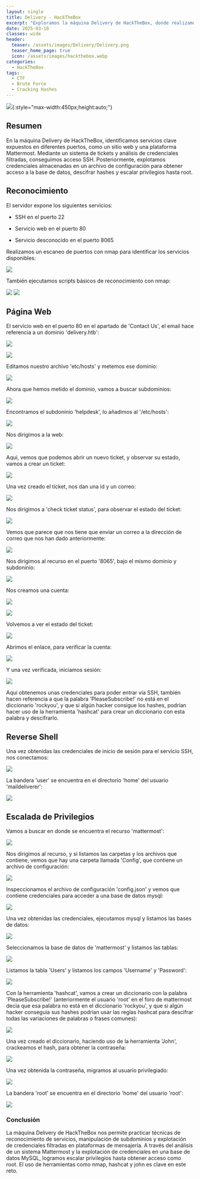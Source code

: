 ```yaml
---
layout: single
title: Delivery - HackTheBox
excerpt: "Exploramos la máquina Delivery de HackTheBox, donde realizamos reconocimiento de servicios, explotación de credenciales en un sistema de tickets y análisis de bases de datos para escalar privilegios hasta root"
date: 2025-03-10
classes: wide
header:
  teaser: /assets/images/Delivery/Delivery.png
  teaser_home_page: true
  icon: /assets/images/hackthebox.webp
categories:
  - HackTheBox
tags:  
  - CTF
  - Brute Force
  - Cracking Hashes
---
```


![](/assets/images/Delivery/Delivery.png){:style="max-width:450px;height:auto;"}

## Resumen

En la máquina Delivery de HackTheBox, identificamos servicios clave expuestos en diferentes puertos, como un sitio web y una plataforma Mattermost. Mediante un sistema de tickets y análisis de credenciales filtradas, conseguimos acceso SSH. Posteriormente, explotamos credenciales almacenadas en un archivo de configuración para obtener acceso a la base de datos, descifrar hashes y escalar privilegios hasta root.

## Reconocimiento

El servidor expone los siguientes servicios:

- SSH en el puerto 22

- Servicio web en el puerto 80

- Servicio desconocido en el puerto 8065

Realizamos un escaneo de puertos con nmap para identificar los servicios disponibles:

![](/assets/images/Delivery/Reconocimiento-Puertos.png)

También ejecutamos scripts básicos de reconocimiento con nmap:

![](/assets/images/Delivery/Reconocimiento-Puertos-Scripts-1.png)
![](/assets/images/Delivery/Reconocimiento-Puertos-Scripts-2.png)

## Página Web

El servicio web en el puerto 80 en el apartado de 'Contact Us', el email hace referencia a un dominio 'delivery.htb':

![](/assets/images/Delivery/Web.png)

![](/assets/images/Delivery/Web-Contact-Us.png)

Editamos nuestro archivo 'etc/hosts' y metemos ese dominio:

![](/assets/images/Delivery/Etc-Hosts-1.png)

Ahora que hemos metido el dominio, vamos a buscar subdominios:

![](/assets/images/Delivery/Subdomains.png)

Encontramos el subdoninio 'helpdesk', lo añadimos al '/etc/hosts':

![](/assets/images/Delivery/Etc-Hosts-2.png)

Nos dirigimos a la web:

![](/assets/images/Delivery/Web-Support-Center.png)

Aqui, vemos que podemos abrir un nuevo ticket, y observar su estado, vamos a crear un ticket:

![](/assets/images/Delivery/Create-Ticket.png)

Una vez creado el ticket, nos dan una id y un correo:

![](/assets/images/Delivery/Request-Ticket.png)

Nos dirigimos a 'check ticket status', para observar el estado del ticket:

![](/assets/images/Delivery/Check-Ticket-Status.png)

Vemos que parece que nos tiene que enviar un correo a la dirección de correo que nos han dado anteriormente:

![](/assets/images/Delivery/Check-Ticket-Status-No-Data.png)

Nos dirigimos al recurso en el puerto '8065', bajo el mismo dominio y subdoninio:

![](/assets/images/Delivery/Web-Login-Mattermost.png)

Nos creamos una cuenta:

![](/assets/images/Delivery/Web-Login-Mattermost-Create-Account.png)

![](/assets/images/Delivery/Web-Login-Mattermost-Create-Account-Request.png)

Volvemos a ver el estado del ticket:

![](/assets/images/Delivery/Check-Ticket-Status-Verify-Account.png)

Abrimos el enlace, para verificar la cuenta:

![](/assets/images/Delivery/Mattermost-Account.png)

Y una vez verificada, iniciamos sesión:

![](/assets/images/Delivery/Mattermost-Blog.png)

Aqui obtenemos unas credenciales para poder entrar via SSH, también hacen referencia a que la palabra 'PleaseSubscribe!' no está en el diccionario 'rockyou', y que si algún hacker consigue los hashes, podrían hacer uso de la herramienta 'hashcat' para crear un diccionario con esta palabra y descifrarlo.

## Reverse Shell

Una vez obtenidas las credenciales de inicio de sesión para el servicio SSH, nos conectamos:

![](/assets/images/Delivery/SSH.png)

La bandera 'user' se encuentra en el directorio 'home' del usuario 'maildeliverer':

![](/assets/images/Delivery/User-Flag.png)

## Escalada de Privilegios

Vamos a buscar en donde se encuentra el recurso 'mattermost':

![](/assets/images/Delivery/Find-Mattermost.png)

Nos dirigimos al recurso, y si listamos las carpetas y los archivos que contiene, vemos que hay una carpeta llamada 'Config', que contiene un archivo de configuración:

![](/assets/images/Delivery/Config.png)

Inspeccionamos el archivo de configuración 'config.json' y vemos que contiene credenciales para acceder a una base de datos mysql:

![](/assets/images/Delivery/Config-File-Content.png)

Una vez obtenidas las credenciales, ejecutamos mysql y listamos las bases de datos:

![](/assets/images/Delivery/DB.png)

Seleccionamos la base de datos de 'mattermost' y listamos las tablas:

![](/assets/images/Delivery/DB-Mattermost.png)

Listamos la tabla 'Users' y listamos los campos 'Username' y 'Password':

![](/assets/images/Delivery/DB-Mattermost-Users.png)

Con la herramienta 'hashcat', vamos a crear un diccionario con la palabra 'PleaseSubscribe!' (anteriormente el usuario 'root' en el foro de mattermost decia que esa palabra no está en el diccionario 'rockyou', y que si algún hacker conseguia sus hashes podrían usar las reglas hashcat para descifrar todas las variaciones de palabras o frases comunes):

![](/assets/images/Delivery/Create-Dictionary.png)

Una vez creado el diccionario, haciendo uso de la herramienta 'John', crackeamos el hash, para obtener la contraseña:

![](/assets/images/Delivery/Crack-Hash.png)

Una vez obtenida la contraseña, migramos al usuario privilegiado:

![](/assets/images/Delivery/Sudo-Su.png)

La bandera 'root' se encuentra en el directorio 'home' del usuario 'root':

![](/assets/images/Delivery/Root-Flag.png)

### Conclusión

La máquina Delivery de HackTheBox nos permite practicar técnicas de reconocimiento de servicios, manipulación de subdominios y explotación de credenciales filtradas en plataformas de mensajería. A través del análisis de un sistema Mattermost y la explotación de credenciales en una base de datos MySQL, logramos escalar privilegios hasta obtener acceso como root. El uso de herramientas como nmap, hashcat y john es clave en este reto.
